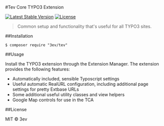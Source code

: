 #Tev Core TYPO3 Extension

[![Latest Stable Version](https://poser.pugx.org/3ev/tev/version)](https://packagist.org/packages/3ev/tev) [![License](https://poser.pugx.org/3ev/tev/license)](https://packagist.org/packages/3ev/tev)

> Common setup and functionality that's useful for all TYPO3 sites.

##Installation

```
$ composer require "3ev/tev"
```

##Usage

Install the TYPO3 extension through the Extension Manager. The extension provides
the following features:

* Automatically included, sensible Typoscript settings
* Useful automatic RealURL configuration, including additional page settings for pretty Extbase URLs
* Some additional useful utility classes and view helpers
* Google Map controls for use in the TCA

##License

MIT © 3ev
